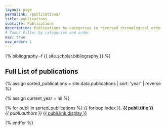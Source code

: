 ```yaml
---
layout: page
permalink: /publications/
title: publications
subtitle: Publications
description: Publications by categories in reversed chronological order.
# Todo: Filter by categories and order
nav: true
nav_order: 1
---
```

<!-- _pages/publications.md -->
<div class="publications">

{% bibliography -f {{ site.scholar.bibliography }} %}

</div>

## Full List of publications

{% assign sorted_publications = site.data.publications | sort: 'year' | reverse %}

{% assign current_year = nil %}

{% for publi in sorted_publications %}
  {{ forloop.index }}. <strong>{{ publi.title }}</strong> <br />
  <em>{{ publi.authors }} </em> <a href="{{ publi.link.url }}">{{ publi.link.display }}</a>

{% endfor %}

